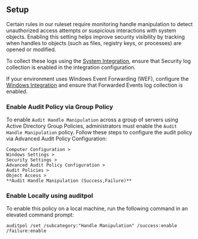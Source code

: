 ## Setup

Certain rules in our ruleset require monitoring handle manipulation to detect unauthorized access attempts or suspicious interactions with system objects. Enabling this setting helps improve security visibility by tracking when handles to objects (such as files, registry keys, or processes) are opened or modified.

To collect these logs using the [System Integration](https://www.elastic.co/guide/en/integrations/current/system.html), ensure that Security log collection is enabled in the integration configuration.

If your environment uses Windows Event Forwarding (WEF), configure the [Windows Integration](https://www.elastic.co/guide/en/integrations/current/windows.html) and ensure that Forwarded Events log collection is enabled.

### Enable Audit Policy via Group Policy

To enable `Audit Handle Manipulation` across a group of servers using Active Directory Group Policies, administrators must enable the `Audit Handle Manipulation` policy. Follow these steps to configure the audit policy via Advanced Audit Policy Configuration:

```
Computer Configuration >
Windows Settings >
Security Settings >
Advanced Audit Policy Configuration >
Audit Policies >
Object Access >
**Audit Handle Manipulation (Success,Failure)**
```

### Enable Locally using auditpol

To enable this policy on a local machine, run the following command in an elevated command prompt:

```
auditpol /set /subcategory:"Handle Manipulation" /success:enable /failure:enable
```
